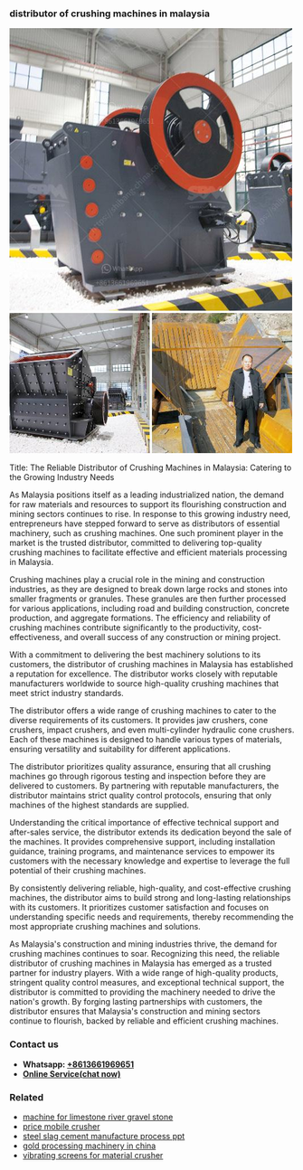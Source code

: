 <h3>distributor of crushing machines in malaysia</h3><img src='1708497518.jpg' alt=''><p>Title: The Reliable Distributor of Crushing Machines in Malaysia: Catering to the Growing Industry Needs</p><p>As Malaysia positions itself as a leading industrialized nation, the demand for raw materials and resources to support its flourishing construction and mining sectors continues to rise. In response to this growing industry need, entrepreneurs have stepped forward to serve as distributors of essential machinery, such as crushing machines. One such prominent player in the market is the trusted distributor, committed to delivering top-quality crushing machines to facilitate effective and efficient materials processing in Malaysia.</p><p>Crushing machines play a crucial role in the mining and construction industries, as they are designed to break down large rocks and stones into smaller fragments or granules. These granules are then further processed for various applications, including road and building construction, concrete production, and aggregate formations. The efficiency and reliability of crushing machines contribute significantly to the productivity, cost-effectiveness, and overall success of any construction or mining project.</p><p>With a commitment to delivering the best machinery solutions to its customers, the distributor of crushing machines in Malaysia has established a reputation for excellence. The distributor works closely with reputable manufacturers worldwide to source high-quality crushing machines that meet strict industry standards.</p><p>The distributor offers a wide range of crushing machines to cater to the diverse requirements of its customers. It provides jaw crushers, cone crushers, impact crushers, and even multi-cylinder hydraulic cone crushers. Each of these machines is designed to handle various types of materials, ensuring versatility and suitability for different applications.</p><p>The distributor prioritizes quality assurance, ensuring that all crushing machines go through rigorous testing and inspection before they are delivered to customers. By partnering with reputable manufacturers, the distributor maintains strict quality control protocols, ensuring that only machines of the highest standards are supplied.</p><p>Understanding the critical importance of effective technical support and after-sales service, the distributor extends its dedication beyond the sale of the machines. It provides comprehensive support, including installation guidance, training programs, and maintenance services to empower its customers with the necessary knowledge and expertise to leverage the full potential of their crushing machines.</p><p>By consistently delivering reliable, high-quality, and cost-effective crushing machines, the distributor aims to build strong and long-lasting relationships with its customers. It prioritizes customer satisfaction and focuses on understanding specific needs and requirements, thereby recommending the most appropriate crushing machines and solutions.</p><p>As Malaysia's construction and mining industries thrive, the demand for crushing machines continues to soar. Recognizing this need, the reliable distributor of crushing machines in Malaysia has emerged as a trusted partner for industry players. With a wide range of high-quality products, stringent quality control measures, and exceptional technical support, the distributor is committed to providing the machinery needed to drive the nation's growth. By forging lasting partnerships with customers, the distributor ensures that Malaysia's construction and mining sectors continue to flourish, backed by reliable and efficient crushing machines.</p><h3>Contact us</h3><ul><li><strong>Whatsapp:&nbsp;<a href="https://wa.me/8613661969651">+8613661969651</a></strong></li><li><a href="https://swt.shibang-china.com/?git&amp;zhl&amp;distributor of crushing machines in malaysia"><strong>Online Service(chat now)</strong></a></li></ul><h3>Related</h3><ul><li><a href='machine for limestone river gravel stone.md'>machine for limestone river gravel stone</a></li><li><a href='price mobile crusher.md'>price mobile crusher</a></li><li><a href='steel slag cement manufacture process ppt.md'>steel slag cement manufacture process ppt</a></li><li><a href='gold processing machinery in china.md'>gold processing machinery in china</a></li><li><a href='vibrating screens for material crusher.md'>vibrating screens for material crusher</a></li></ul>